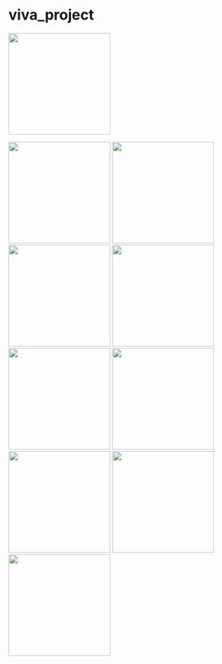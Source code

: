 # viva_project


<img src="https://user-images.githubusercontent.com/118456066/213663199-8017a4b1-61bb-4bf4-a6f0-78bcc0e0b8be.mp4
" width="200px">



<img src="https://user-images.githubusercontent.com/118456066/213630475-e999860e-126e-4520-ac95-14352e4c4de3.jpg" width="200px">          <img src="https://user-images.githubusercontent.com/118456066/213630504-a42b3063-1da6-476c-8d2c-5c3b1521a618.jpg" width="200px">          <img src="https://user-images.githubusercontent.com/118456066/213630519-8e2aa331-2926-4ceb-96f1-2e8d31dd233a.jpg" width="200px">          <img src="https://user-images.githubusercontent.com/118456066/213630532-9e553723-37d9-4f85-9fbb-e37700afd819.jpg" width="200px">          <img src="https://user-images.githubusercontent.com/118456066/213630548-18e69268-8537-4c6f-82e2-2fae8190d319.jpg" width="200px">          <img src="https://user-images.githubusercontent.com/118456066/213630565-6a7f4df8-77ac-4bfe-9793-ad13c2cee5d2.jpg" width="200px">          <img src="https://user-images.githubusercontent.com/118456066/213630583-0358b87c-7125-426b-9208-561c4fd97320.jpg" width="200px">          <img src="https://user-images.githubusercontent.com/118456066/213630619-d6540667-7b09-43be-a28c-0f465782ca96.jpg" width="200px">          <img src="https://user-images.githubusercontent.com/118456066/213630626-b9bd1416-7767-4167-aa77-691c5ca72409.jpg" width="200px">




